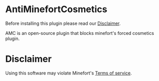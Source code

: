 # AntiMinefortCosmetics
Before installing this plugin please read our <a href="https://github.com/TuinboonDev/AntiMinefortCosmetics/tree/main#disclaimer">Disclaimer</a>.

AMC is an open-source plugin that blocks minefort's forced cosmetics plugin.

# Disclaimer

Using this software may violate Minefort's <a href="https://minefort.com/terms-of-service">Terms of service</a>.
